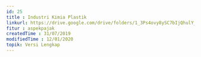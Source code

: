 ```yaml
---
id: 25
title : Industri Kimia Plastik
linkurl: https://drive.google.com/drive/folders/1_3Ps4ovy8ySC7bIjQhulY_HYuqTNCjes?usp=sharing
fitur : aspekpajak
createdTime : 31/07/2019
modifiedTime : 12/01/2020
topik: Versi Lengkap
---
```

